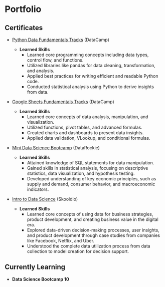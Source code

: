 # Portfolio

## Certificates
- [Python Data Fundamentals Tracks](https://www.datacamp.com/completed/statement-of-accomplishment/track/e4960c389c7d2b840651e6b958429b005e5e0c84) (DataCamp)
   - __Learned Skills__
      - Learned core programming concepts including data types, control flow, and functions.
      - Utilized libraries like pandas for data cleaning, transformation, and analysis.
      - Applied best practices for writing efficient and readable Python code.
      - Conducted statistical analysis using Python to derive insights from data.

- [Google Sheets Fundamentals Tracks](https://www.datacamp.com/completed/statement-of-accomplishment/track/aef4c86a4504f729d5d5ac6c2c8d047dddb99e60) (DataCamp)
   - __Learned Skills__
      - Learned core concepts of data analysis, manipulation, and visualization.
      - Utilized functions, pivot tables, and advanced formulas.
      - Created charts and dashboards to present data insights.
      - Applied data validation, VLookup, and conditional formulas.
    
- [Mini Data Science Bootcamp](https://data-science-bootcamp1.teachable.com/courses/2513612/certificate) (DataRockie)
   - __Learned Skills__
      - Attained knowledge of SQL statements for data manipulation.
      - Gained skills in statistical analysis, focusing on descriptive statistics, data visualization, and hypothesis testing.
      - Developed understanding of key economic principles, such as supply and demand, consumer behavior, and macroeconomic indicators.

- [Intro to Data Science](https://www.skooldio.com/certificate/7effdcf2-541d-4ede-a0bc-2a607cc0ff92) (Skooldio)
   - __Learned Skills__
      - Learned core concepts of using data for business strategies, product development, and creating business value in the digital era.
      - Explored data-driven decision-making processes, user insights, and product development through case studies from companies like Facebook, Netflix, and Uber.
      - Understood the complete data utilization process from data collection to model creation for decision support.
     
        
## Currently Learning
- __Data Science Bootcamp 10__
